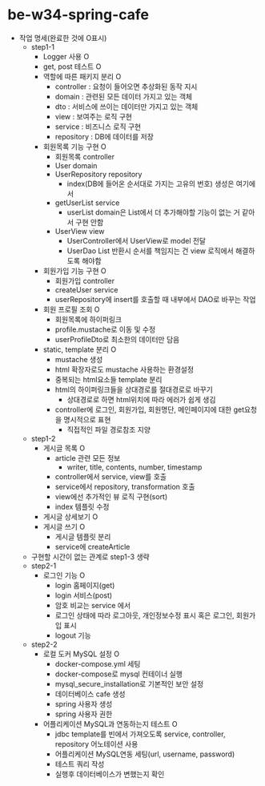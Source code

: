 # be-w34-spring-cafe
* 작업 명세(완료한 것에 O표시)
  * step1-1
    * Logger 사용 O
    * get, post 테스트 O
    * 역할에 따른 패키지 분리 O
      * controller : 요청이 들어오면 추상화된 동작 지시
      * domain : 관련된 모든 데이터 가지고 있는 객체
      * dto : 서비스에 쓰이는 데이터만 가지고 있는 객체
      * view : 보여주는 로직 구현
      * service : 비즈니스 로직 구현
      * repository : DB에 데이터를 저장
    * 회원목록 기능 구현 O
      * 회원목록 controller
      * User domain
      * UserRepository repository
        * index(DB에 들어온 순서대로 가지는 고유의 번호) 생성은 여기에서
      * getUserList service
        * userList domain은 List에서 더 추가해야할 기능이 없는 거 같아서 구현 안함
      * UserView view
        * UserController에서 UserView로 model 전달
        * UserDao List 반환시 순서를 책임지는 건 view 로직에서 해결하도록 해야함
    * 회원가입 기능 구현 O
      * 회원가입 controller
      * createUser service
      * userRepository에 insert를 호출할 때 내부에서 DAO로 바꾸는 작업
    * 회원 프로필 조회 O
      * 회원목록에 하이퍼링크
      * profile.mustache로 이동 및 수정
      * userProfileDto로 최소한의 데이터만 담음
    * static, template 분리 O
      * mustache 생성
      * html 확장자로도 mustache 사용하는 환경설정
      * 중복되는 html요소들 template 분리
      * html의 하이퍼링크들을 상대경로를 절대경로로 바꾸기
        * 상대경로로 하면 html위치에 따라 에러가 쉽게 생김
      * controller에 로그인, 회원가입, 회원명단, 메인페이지에 대한 get요청을 명시적으로 표현
        * 직접적인 파일 경로참조 지양
  * step1-2
    * 게시글 목록 O
      * article 관련 모든 정보
        * writer, title, contents, number, timestamp
      * controller에서 service, view를 호출
      * service에서 repository, transformation 호출
      * view에선 추가적인 뷰 로직 구현(sort)
      * index 템플릿 수정
    * 게시글 상세보기 O
    * 게시글 쓰기 O
      * 게시글 템플릿 분리
      * service에 createArticle
  * 구현할 시간이 없는 관계로 step1-3 생략
  * step2-1
    * 로그인 기능 O
      * login 홈페이지(get)
      * login 서비스(post)
      * 암호 비교는 service 에서
      * 로그인 상태에 따라 로그아웃, 개인정보수정 표시 혹은 로그인, 회원가입 표시
      * logout 기능
  * step2-2
    * 로컬 도커 MySQL 설정 O
      * docker-compose.yml 세팅
      * docker-compose로 mysql 컨테이너 실행
      * mysql_secure_installation로 기본적인 보안 설정
      * 데이터베이스 cafe 생성
      * spring 사용자 생성
      * spring 사용자 권한
    * 어플리케이션 MySQL과 연동하는지 테스트 O
      * jdbc template를 빈에서 가져오도록 service, controller, repository 어노테이션 사용
      * 어플리케이션 MySQL연동 세팅(url, username, password)
      * 테스트 쿼리 작성
      * 실행후 데이터베이스가 변했는지 확인
